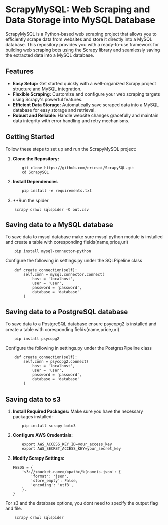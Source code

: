 # **ScrapyMySQL: Web Scraping and Data Storage into MySQL Database**

ScrapyMySQL is a Python-based web scraping project that allows you to efficiently scrape data from websites and store it directly into a MySQL database. This repository provides you with a ready-to-use framework for building web scraping bots using the Scrapy library and seamlessly saving the extracted data into a MySQL database.

## Features
- **Easy Setup:** Get started quickly with a well-organized Scrapy project structure and MySQL integration.
- **Flexible Scraping:** Customize and configure your web scraping targets using Scrapy's powerful features.
- **Efficient Data Storage:** Automatically save scraped data into a MySQL database for easy storage and retrieval.
- **Robust and Reliable:** Handle website changes gracefully and maintain data integrity with error handling and retry mechanisms.

## Getting Started
Follow these steps to set up and run the ScrapyMySQL project:

1. **Clone the Repository:**
    ```
        git clone https://github.com/ericsoi/ScrapySQL.git
        cd ScrapySQL
    ```
2. **Install Dependencies**
    ```
        pip install -e requirements.txt
    ```

3. **Run the spider
```
    scrapy crawl sqlspider -O out.csv
```
## Saving data to a MySQL database
To save data to mysql database make sure mysql python module is installed and create a table with coresponding fields(name,price,url)
```
    pip install mysql-connector-python
```

Configure the following in settings.py under the SQLPipeline class 
```
    def create_connection(self):
        self.conn = mysql.connector.connect(
            host = 'localhost',
            user = 'user',
            password = 'password',
            database = 'database'
        )
```


## Saving data to a PostgreSQL database

To save data to a PostgreSQL database ensure psycopg2 is installed and create a table with coresponding fields(name,price,url)
```
    pip install psycopg2
```
Configure the following in settings.py under the PostgresPipeline class 
```
    def create_connection(self):
        self.conn = psycopg2.connect(
            host = 'localhost',
            user = 'user',
            password = 'password',
            database = 'database'
        )
```

## Saving data to s3
1. **Install Required Packages:**
    Make sure you have the necessary packages installed:
    ```
        pip install scrapy boto3

    ```
2. **Configure AWS Credentials:**
    ```
        export AWS_ACCESS_KEY_ID=your_access_key
        export AWS_SECRET_ACCESS_KEY=your_secret_key
    ```
3. **Modify Scrapy Settings:**
    ```
    FEEDS = {
        's3://<bucket-name>/<path>/%(name)s.json': {
            'format': 'json',
            'store_empty': False,
            'encoding': 'utf8',
        },
    }

    ```

For s3 and the database options, you dont need to specify the output flag and file. 

```
    scrapy crawl sqlspider
```